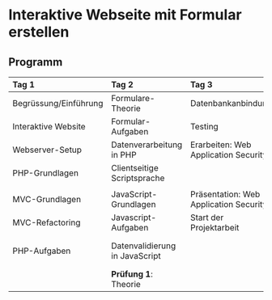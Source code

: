 # Interaktive Webseite mit Formular erstellen

## Programm

| Tag 1 | Tag 2 | Tag 3 | Tag 4 | Tag 5 |  |  |  |
| :--- | :--- | :--- | :--- | :--- | :--- | :--- | :--- |
| Begrüssung/Einführung | Formulare-Theorie | Datenbankanbindung | Arbeiten am Projekt | Arbeiten am Projekt |  |  |  |
| Interaktive Website | Formular-Aufgaben | Testing |  |  |  |  |  |
| Webserver-Setup | Datenverarbeitung in PHP | Erarbeiten: Web Application Security |  |  |  |  |  |
| PHP-Grundlagen | Clientseitige Scriptsprache |  |  |  |  |  |  |
|  |  |  |  |  |  |  |  |
| MVC-Grundlagen | JavaScript-Grundlagen | Präsentation: Web Application Security | Arbeiten am Projekt | Arbeiten am Projekt |  |  |  |
| MVC-Refactoring | Javascript-Aufgaben | Start der Projektarbeit | \(Zwischengespräch mit Auftraggeber\) | Präsentation |  |  |  |
| PHP-Aufgaben | Datenvalidierung in JavaScript |  |  | Besprechung und Reflexion |  |  |  |
|  | **Prüfung 1**: Theorie |  |  |  |  |  |  |

